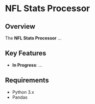 # NFL Stats Processor

## Overview
The **NFL Stats Processor** ...

## Key Features
- **In Progress**: ...

## Requirements
- Python 3.x
- Pandas